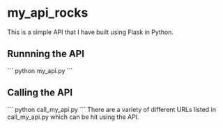 <h1>my_api_rocks</h1>

This is a simple API that I have built using Flask in Python.

<h2>Runnning the API</h2>
```
python my_api.py
```

<h2>Calling the API</h2>
```
python call_my_api.py
```
There are a variety of different URLs listed in call_my_api.py which can be hit using the API.
